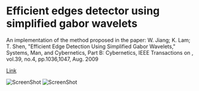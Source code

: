 # Efficient edges detector using simplified gabor wavelets

An implementation of the method proposed in the paper:
W. Jiang; K. Lam; T. Shen, "Efficient Edge Detection Using Simplified Gabor Wavelets," Systems, Man, and Cybernetics, Part B: Cybernetics, IEEE Transactions on , vol.39, no.4, pp.1036,1047, Aug. 2009

[Link](https://ieeexplore.ieee.org/document/4804690)

![ScreenShot](https://raw.github.com/vitorog/misc-projects/master/Matlab/sgw_edge_detection/screenshots/gabor_ed1.png "Example 1")
![ScreenShot](https://raw.github.com/vitorog/misc-projects/master/Matlab/sgw_edge_detection/screenshots/gabor_ed2.png "Example 2")